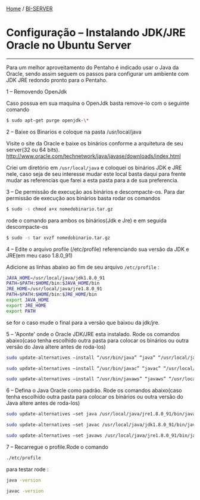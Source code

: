 [Home](index) / [BI-SERVER](biserver)
# Configuração – Instalando JDK/JRE Oracle no Ubuntu Server
___
Para um melhor aproveitamento do Pentaho é indicado usar o Java da Oracle, sendo assim seguem os passos para configurar um ambiente com JDK JRE redondo pronto para o Pentaho.

1 – Removendo OpenJdk

Caso possua em sua maquina o OpenJdk basta remove-lo com o seguinte comando
```sh
$ sudo apt-get purge openjdk-\*
```
2 – Baixe os Binarios e coloque na pasta /usr/local/java

Visite o site da Oracle e baixe os binários conforme a arquitetura de seu server(32 ou 64 bits). http://www.oracle.com/technetwork/java/javase/downloads/index.html

Criei um diretório em `/usr/local/java` e coloquei os binários JDK e JRE nele, caso seja de seu interesse mudar este local basta daqui para frente mudar as referencias que farei a esta pasta para a de sua preferencia.

3 – De permissão de execução aos binários e descompacte-os. Para dar permissão de execução aos binários basta rodar os comandos
```sh
$ sudo -s chmod a+x nomedobinario.tar.gz
```
rode o comando para ambos os binários(Jdk e Jre) e em seguida descompacte-os
```sh
$ sudo -s tar xvzf nomedobinario.tar.gz
```

4 – Edite o arquivo profile (/etc/profile) referenciando sua versão da JDK e JRE(em meu caso  1.8.0_91)

Adicione as linhas abaixo ao fim de seu arquivo `/etc/profile`  :
```sh
JAVA_HOME=/usr/local/java/jdk1.8.0_91
PATH=$PATH:$HOME/bin:$JAVA_HOME/bin
JRE_HOME=/usr/local/java/jre1.8.0_91
PATH=$PATH:$HOME/bin:$JRE_HOME/bin
export JAVA_HOME
export JRE_HOME
export PATH
```
se for o caso mude o final para a versão que baixou da jdk/jre.

5 – 'Aponte' onde o Oracle JDK/JRE esta instalado. Rode os comandos abaixo(caso tenha escolhido outra pasta para colocar os binários ou outra versão do Java altere antes de roda-los)
```sh
sudo update-alternatives –install “/usr/bin/java” “java” “/usr/local/java/jre1.8.0_91/bin/java” 1
```
```sh
sudo update-alternatives –install “/usr/bin/javac” “javac” “/usr/local/java/jdk1.8.0_91/bin/javac” 1
```
```sh
sudo update-alternatives –install “/usr/bin/javaws” “javaws” “/usr/local/java/jre1.8.0_91/bin/javaws” 1
```
6 – Defina o Java Oracle como padrão. Rode os comandos abaixo(caso tenha escolhido outra pasta para colocar os binários ou outra versão do Java altere antes de roda-los)
```sh
sudo update-alternatives –set java /usr/local/java/jre1.8.0_91/bin/java
```
```sh
sudo update-alternatives –set javac /usr/local/java/jdk1.8.0_91/bin/javac
```
```sh
sudo update-alternatives –set javaws /usr/local/java/jre1.8.0_91/bin/javaws
```
7 – Recarregue o profile.Rode o comando
```sh
./etc/profile
```
para testar rode :
```sh
java -version 
```
```sh
javac -version
```
